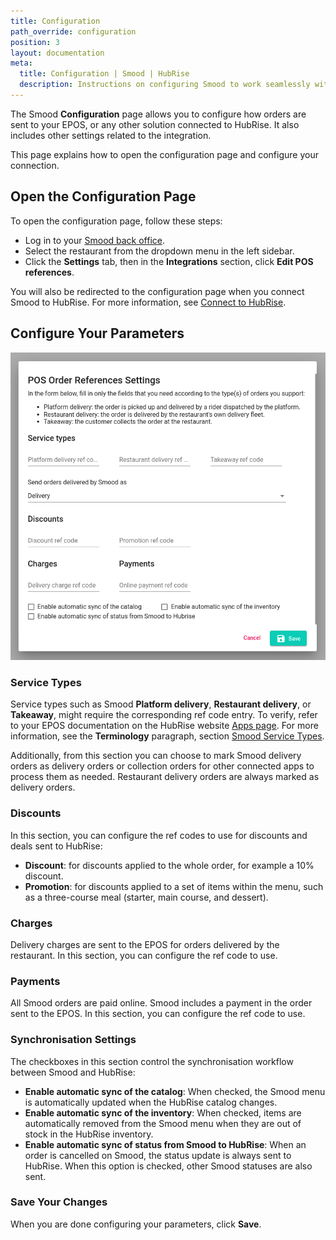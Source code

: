 ```yaml
---
title: Configuration
path_override: configuration
position: 3
layout: documentation
meta:
  title: Configuration | Smood | HubRise
  description: Instructions on configuring Smood to work seamlessly with your EPOS or other apps connected to HubRise. Configuration is simple.
---
```


The Smood **Configuration** page allows you to configure how orders are sent to your EPOS, or any other solution connected to HubRise. It also includes other settings related to the integration.

This page explains how to open the configuration page and configure your connection.

## Open the Configuration Page

To open the configuration page, follow these steps:

- Log in to your [Smood back office](https://manager.smood.ch/).
- Select the restaurant from the dropdown menu in the left sidebar.
- Click the **Settings** tab, then in the **Integrations** section, click **Edit POS references**.

You will also be redirected to the configuration page when you connect Smood to HubRise. For more information, see [Connect to HubRise](/apps/smood/connect-hubrise).

## Configure Your Parameters

![Smood configuration page](./images/003-configuration.png)

### Service Types

Service types such as Smood **Platform delivery**, **Restaurant delivery**, or **Takeaway**, might require the corresponding ref code entry. To verify, refer to your EPOS documentation on the HubRise website [Apps page](/apps/). For more information, see the **Terminology** paragraph, section [Smood Service Types](/apps/smood/terminology#smood-service-types).

Additionally, from this section you can choose to mark Smood delivery orders as delivery orders or collection orders for other connected apps to process them as needed. Restaurant delivery orders are always marked as delivery orders.

### Discounts

In this section, you can configure the ref codes to use for discounts and deals sent to HubRise:

- **Discount**: for discounts applied to the whole order, for example a 10% discount.
- **Promotion**: for discounts applied to a set of items within the menu, such as a three-course meal (starter, main course, and dessert).

### Charges

Delivery charges are sent to the EPOS for orders delivered by the restaurant. In this section, you can configure the ref code to use.

### Payments

All Smood orders are paid online. Smood includes a payment in the order sent to the EPOS. In this section, you can configure the ref code to use.

### Synchronisation Settings

The checkboxes in this section control the synchronisation workflow between Smood and HubRise:

- **Enable automatic sync of the catalog**: When checked, the Smood menu is automatically updated when the HubRise catalog changes.
- **Enable automatic sync of the inventory**: When checked, items are automatically removed from the Smood menu when they are out of stock in the HubRise inventory.
- **Enable automatic sync of status from Smood to HubRise**: When an order is cancelled on Smood, the status update is always sent to HubRise. When this option is checked, other Smood statuses are also sent.

### Save Your Changes

When you are done configuring your parameters, click **Save**.
